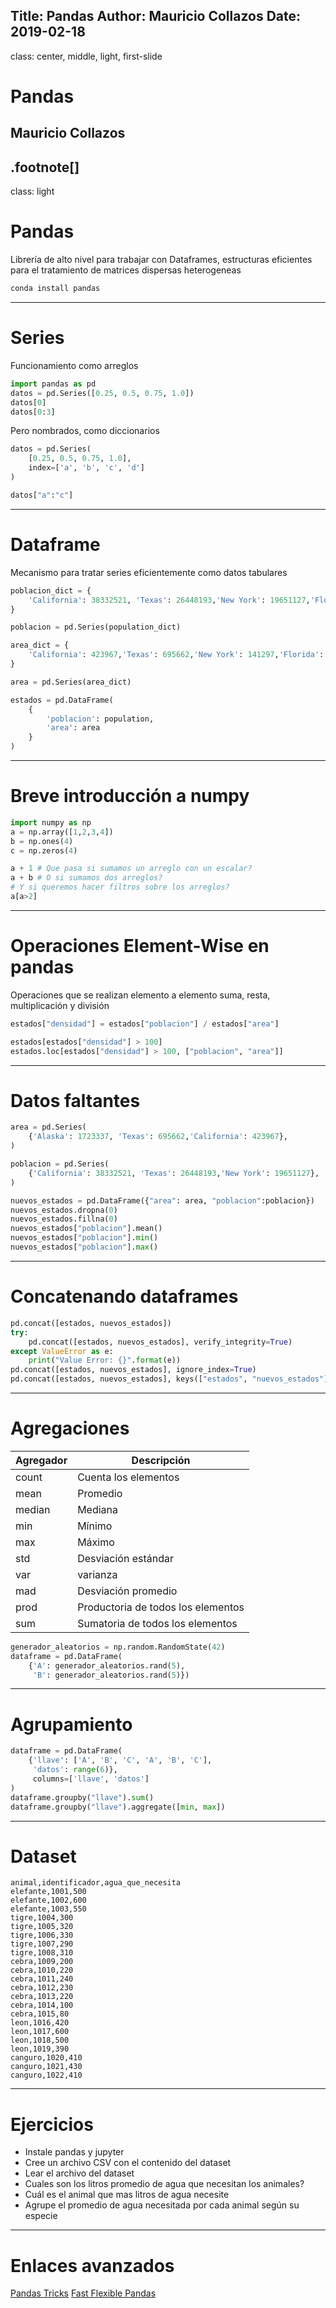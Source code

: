 Title: Pandas
Author: Mauricio Collazos
Date: 2019-02-18
![]()
---
class: center, middle, light, first-slide
# Pandas
## Mauricio Collazos
.footnote[]
---
class: light
# Pandas

Librería de alto nivel para trabajar con Dataframes, estructuras
eficientes para el tratamiento de matrices dispersas heterogeneas

```bash
conda install pandas
```

---
# Series

Funcionamiento como arreglos
```python
import pandas as pd
datos = pd.Series([0.25, 0.5, 0.75, 1.0])
datos[0]
datos[0:3]
```

Pero nombrados, como diccionarios

```python
datos = pd.Series(
    [0.25, 0.5, 0.75, 1.0],
    index=['a', 'b', 'c', 'd']
)

datos["a":"c"]
```

---
# Dataframe
Mecanismo para tratar series eficientemente como datos tabulares

```python
poblacion_dict = {
    'California': 38332521, 'Texas': 26448193,'New York': 19651127,'Florida': 19552860,'Illinois': 12882135
}

poblacion = pd.Series(population_dict)

area_dict = {
    'California': 423967,'Texas': 695662,'New York': 141297,'Florida': 170312,'Illinois': 149995
}

area = pd.Series(area_dict)

estados = pd.DataFrame(
    {
        'poblacion': population,
        'area': area
    }
)

```

---
# Breve introducción a numpy

```python
import numpy as np
a = np.array([1,2,3,4])
b = np.ones(4)
c = np.zeros(4)

a + 1 # Que pasa si sumamos un arreglo con un escalar?
a + b # O si sumamos dos arreglos?
# Y si queremos hacer filtros sobre los arreglos?
a[a>2]
```

---
# Operaciones Element-Wise en pandas

Operaciones que se realizan elemento a elemento
suma, resta, multiplicación y división

```python
estados["densidad"] = estados["poblacion"] / estados["area"]
```

```python
estados[estados["densidad"] > 100]
estados.loc[estados["densidad"] > 100, ["poblacion", "area"]]
```

---
# Datos faltantes

```python
area = pd.Series(
    {'Alaska': 1723337, 'Texas': 695662,'California': 423967},
)

poblacion = pd.Series(
    {'California': 38332521, 'Texas': 26448193,'New York': 19651127},
)

nuevos_estados = pd.DataFrame({"area": area, "poblacion":poblacion})
nuevos_estados.dropna(0)
nuevos_estados.fillna(0)
nuevos_estados["poblacion"].mean()
nuevos_estados["poblacion"].min()
nuevos_estados["poblacion"].max()
```

---
# Concatenando dataframes

```python
pd.concat([estados, nuevos_estados])
try:
    pd.concat([estados, nuevos_estados], verify_integrity=True)
except ValueError as e:
    print("Value Error: {}".format(e))
pd.concat([estados, nuevos_estados], ignore_index=True)
pd.concat([estados, nuevos_estados], keys(["estados", "nuevos_estados"])
```

---
# Agregaciones

Agregador|Descripción
-|-
count|Cuenta los elementos
mean|Promedio
median|Mediana
min|Mínimo
max|Máximo
std|Desviación estándar
var|varianza
mad|Desviación promedio
prod|Productoria de todos los elementos
sum|Sumatoria de todos los elementos
```python
generador_aleatorios = np.random.RandomState(42)
dataframe = pd.DataFrame(
    {'A': generador_aleatorios.rand(5),
     'B': generador_aleatorios.rand(5)})
```

---
# Agrupamiento
```python
dataframe = pd.DataFrame(
    {'llave': ['A', 'B', 'C', 'A', 'B', 'C'],
     'datos': range(6)},
     columns=['llave', 'datos']
)
dataframe.groupby("llave").sum()
dataframe.groupby("llave").aggregate([min, max])
```
---
# Dataset

```csv
animal,identificador,agua_que_necesita
elefante,1001,500
elefante,1002,600
elefante,1003,550
tigre,1004,300
tigre,1005,320
tigre,1006,330
tigre,1007,290
tigre,1008,310
cebra,1009,200
cebra,1010,220
cebra,1011,240
cebra,1012,230
cebra,1013,220
cebra,1014,100
cebra,1015,80
leon,1016,420
leon,1017,600
leon,1018,500
leon,1019,390
canguro,1020,410
canguro,1021,430
canguro,1022,410
```

---
# Ejercicios
- Instale pandas y jupyter
- Cree un archivo CSV con el contenido del dataset
- Lear el archivo del dataset
- Cuales son los litros promedio de agua que necesitan los animales?
- Cuál es el animal que mas litros de agua necesite
- Agrupe el promedio de agua necesitada por cada animal según su especie

---
# Enlaces avanzados
[Pandas Tricks](https://realpython.com/python-pandas-tricks/)
[Fast Flexible Pandas](https://realpython.com/fast-flexible-pandas/)